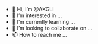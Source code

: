 - 👋 Hi, I’m @AKGLI
- 👀 I’m interested in ...
- 🌱 I’m currently learning ...
- 💞️ I’m looking to collaborate on ...
- 📫 How to reach me ...

<!---
AKGLI/AKGLI is a ✨ special ✨ repository because its `README.md` (this file) appears on your GitHub profile.
You can click the Preview link to take a look at your changes.
--->
